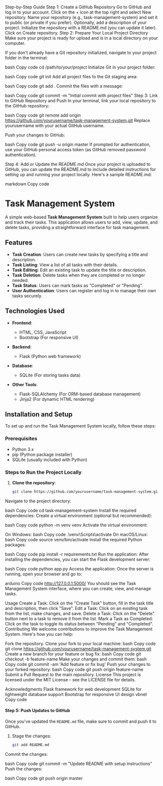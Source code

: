 Step-by-Step Guide
Step 1: Create a GitHub Repository
Go to GitHub and log in to your account.
Click on the + icon at the top right and select New repository.
Name your repository (e.g., task-management-system) and set it to public (or private if you prefer).
Optionally, add a description of your project.
Initialize the repository with a README.md (you can update it later).
Click on Create repository.
Step 2: Prepare Your Local Project Directory
Make sure your project is ready for upload and is in a local directory on your computer.

If you don't already have a Git repository initialized, navigate to your project folder in the terminal:

bash
Copy code
cd /path/to/your/project
Initialize Git in your project folder:

bash
Copy code
git init
Add all project files to the Git staging area:

bash
Copy code
git add .
Commit the files with a message:

bash
Copy code
git commit -m "Initial commit with project files"
Step 3: Link to GitHub Repository and Push
In your terminal, link your local repository to the GitHub repository:

bash
Copy code
git remote add origin https://github.com/yourusername/task-management-system.git
Replace yourusername with your actual GitHub username.

Push your changes to GitHub:

bash
Copy code
git push -u origin master
If prompted for authentication, use your GitHub personal access token (as GitHub removed password authentication).

Step 4: Add or Update the README.md
Once your project is uploaded to GitHub, you can update the README.md to include detailed instructions for setting up and running your project locally. Here's a sample README.md:

markdown
Copy code
# Task Management System

A simple web-based **Task Management System** built to help users organize and track their tasks. This application allows users to add, view, update, and delete tasks, providing a straightforward interface for task management.

## Features

- **Task Creation**: Users can create new tasks by specifying a title and description.
- **Task Listing**: View a list of all tasks with their details.
- **Task Editing**: Edit an existing task to update the title or description.
- **Task Deletion**: Delete tasks when they are completed or no longer needed.
- **Task Status**: Users can mark tasks as "Completed" or "Pending".
- **User Authentication**: Users can register and log in to manage their own tasks securely.

## Technologies Used

- **Frontend**:
  - HTML, CSS, JavaScript
  - Bootstrap (For responsive UI)
  
- **Backend**:
  - Flask (Python web framework)
  
- **Database**:
  - SQLite (For storing tasks data)
  
- **Other Tools**:
  - Flask-SQLAlchemy (For ORM-based database management)
  - Jinja2 (For dynamic HTML rendering)

## Installation and Setup

To set up and run the Task Management System locally, follow these steps:

### Prerequisites

- Python 3.x
- pip (Python package installer)
- SQLite (usually included with Python)

### Steps to Run the Project Locally

1. **Clone the repository**:
   ```bash
   git clone https://github.com/yourusername/task-management-system.git
Navigate to the project directory:

bash
Copy code
cd task-management-system
Install the required dependencies: Create a virtual environment (optional but recommended):

bash
Copy code
python -m venv venv
Activate the virtual environment:

On Windows:
bash
Copy code
.\venv\Scripts\activate
On macOS/Linux:
bash
Copy code
source venv/bin/activate
Install the required Python packages:

bash
Copy code
pip install -r requirements.txt
Run the application: After installing the dependencies, you can start the Flask development server:

bash
Copy code
python app.py
Access the application: Once the server is running, open your browser and go to:

arduino
Copy code
http://127.0.0.1:5000/
You should see the Task Management System interface, where you can create, view, and manage tasks.

Usage
Create a Task: Click on the "Create Task" button, fill in the task title and description, then click "Save".
Edit a Task: Click on an existing task from the list, make changes, and save.
Delete a Task: Click on the "Delete" button next to a task to remove it from the list.
Mark a Task as Completed: Click on the task to toggle its status between "Pending" and "Completed".
Contributing
We welcome contributions to improve the Task Management System. Here's how you can help:

Fork the repository.
Clone your fork to your local machine:
bash
Copy code
git clone https://github.com/yourusername/task-management-system.git
Create a new branch for your feature or bug fix:
bash
Copy code
git checkout -b feature-name
Make your changes and commit them:
bash
Copy code
git commit -am 'Add feature or fix bug'
Push your changes to your forked repository:
bash
Copy code
git push origin feature-name
Submit a Pull Request to the main repository.
License
This project is licensed under the MIT License - see the LICENSE file for details.

Acknowledgments
Flask framework for web development
SQLite for lightweight database support
Bootstrap for responsive UI design
vbnet
Copy code

#### Step 5: Push Updates to GitHub
Once you've updated the `README.md` file, make sure to commit and push it to GitHub.

1. Stage the changes:
   ```bash
   git add README.md
Commit the changes:

bash
Copy code
git commit -m "Update README with setup instructions"
Push the changes:

bash
Copy code
git push origin master

